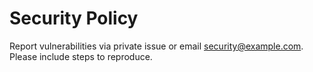 # Security Policy
Report vulnerabilities via private issue or email security@example.com. Please include steps to reproduce.
